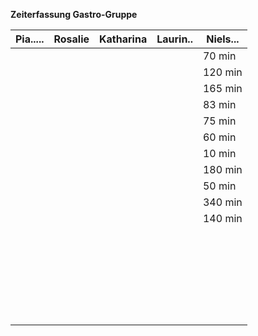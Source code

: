 **Zeiterfassung Gastro-Gruppe**

|Pia.....|Rosalie|Katharina|Laurin..|Niels...|
|--------|-------|---------|--------|--------|
|        |       |         |        |   70 min     |
|        |       |         |        |        120 min |
|        |       |         |        |      165 min  |
|        |       |         |        |      83 min  |
|        |       |         |        |      75 min  |
|        |       |         |        |        60 min |
|        |       |         |        |     10 min   |
|        |       |         |        |   180 min     |
|        |       |         |        |        50 min|
|        |       |         |        |     340 min   |
|        |       |         |        |       140 min |
|        |       |         |        |        |
|        |       |         |        |        |
|        |       |         |        |        |
|        |       |         |        |        |
|        |       |         |        |        |
|        |       |         |        |        |
|        |       |         |        |        |
|        |       |         |        |        |
|        |       |         |        |        |
|        |       |         |        |        |
|        |       |         |        |        |
|        |       |         |        |        |
|        |       |         |        |        |
|        |       |         |        |        |
|        |       |         |        |        |
|        |       |         |        |        |
|        |       |         |        |        |
|        |       |         |        |        |
|        |       |         |        |        |
|        |       |         |        |        |
|        |       |         |        |        |
|        |       |         |        |        |
|        |       |         |        |        |
|        |       |         |        |        |
|        |       |         |        |        |
|        |       |         |        |        |

